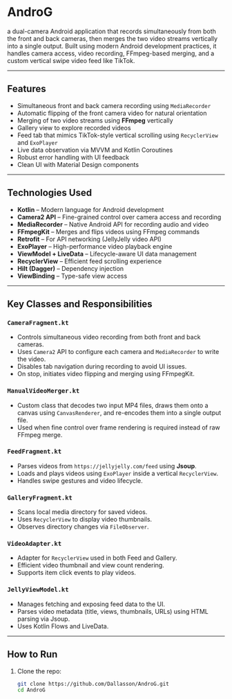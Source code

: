 # AndroG

 a dual-camera Android application that records simultaneously from both the front and back cameras, then merges the two video streams vertically into a single output. Built using modern Android development practices, it handles camera access, video recording, FFmpeg-based merging, and a custom vertical swipe video feed like TikTok.

---

##  Features

-  Simultaneous front and back camera recording using `MediaRecorder`
-  Automatic flipping of the front camera video for natural orientation
-  Merging of two video streams using **FFmpeg** vertically
-  Gallery view to explore recorded videos
-  Feed tab that mimics TikTok-style vertical scrolling using `RecyclerView` and `ExoPlayer`
-  Live data observation via MVVM and Kotlin Coroutines
-  Robust error handling with UI feedback
-  Clean UI with Material Design components

---

##  Technologies Used

- **Kotlin** – Modern language for Android development
- **Camera2 API** – Fine-grained control over camera access and recording
- **MediaRecorder** – Native Android API for recording audio and video
- **FFmpegKit** – Merges and flips videos using FFmpeg commands
- **Retrofit** – For API networking (JellyJelly video API)
- **ExoPlayer** – High-performance video playback engine
- **ViewModel + LiveData** – Lifecycle-aware UI data management
- **RecyclerView** – Efficient feed scrolling experience
- **Hilt (Dagger)** – Dependency injection
- **ViewBinding** – Type-safe view access

---

##  Key Classes and Responsibilities

### `CameraFragment.kt`
- Controls simultaneous video recording from both front and back cameras.
- Uses `Camera2` API to configure each camera and `MediaRecorder` to write the video.
- Disables tab navigation during recording to avoid UI issues.
- On stop, initiates video flipping and merging using FFmpegKit.

### `ManualVideoMerger.kt`
- Custom class that decodes two input MP4 files, draws them onto a canvas using `CanvasRenderer`, and re-encodes them into a single output file.
- Used when fine control over frame rendering is required instead of raw FFmpeg merge.

### `FeedFragment.kt`
- Parses videos from `https://jellyjelly.com/feed` using **Jsoup**.
- Loads and plays videos using `ExoPlayer` inside a vertical `RecyclerView`.
- Handles swipe gestures and video lifecycle.

### `GalleryFragment.kt`
- Scans local media directory for saved videos.
- Uses `RecyclerView` to display video thumbnails.
- Observes directory changes via `FileObserver`.

### `VideoAdapter.kt`
- Adapter for `RecyclerView` used in both Feed and Gallery.
- Efficient video thumbnail and view count rendering.
- Supports item click events to play videos.

### `JellyViewModel.kt`
- Manages fetching and exposing feed data to the UI.
- Parses video metadata (title, views, thumbnails, URLs) using HTML parsing via Jsoup.
- Uses Kotlin Flows and LiveData.

---

##  How to Run

1. Clone the repo:
   ```bash
   git clone https://github.com/Dallasson/AndroG.git
   cd AndroG

